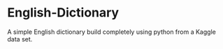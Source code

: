 # English-Dictionary
A simple English dictionary build completely using python from a Kaggle data set. 
